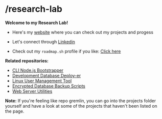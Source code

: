 # /research-lab

**Welcome to my Research Lab!**

* Here's my [website](https://petrusjohannesmaas.github.io/research-lab) where you can check out my projects and progess

* Let's connect through [Linkedin](https://www.linkedin.com/in/pj-maas/)

* Check out my `roadmap.sh` profile if you like: [Click here](https://roadmap.sh/u/petrusjohannesmaas)

**Related repositories:**

* [CLI Node.js Bootstrapper](https://github.com/petrusjohannesmaas/cli-nodejs-bootstrapper)
* [Development Database Deploy-er](https://github.com/petrusjohannesmaas/dev-database-deployer)
* [Linux User Management Tool](https://github.com/petrusjohannesmaas/user-mgmt-tool)
* [Encrypted Database Backup Scripts](https://github.com/petrusjohannesmaas/encrypted-database-backup-scripts)
* [Web Server Utilities](https://github.com/petrusjohannesmaas/server-stats)

**Note:** If you're feeling like repo gremlin, you can go into the projects folder yourself and have a look at some of the projects that haven't been listed on the page.

